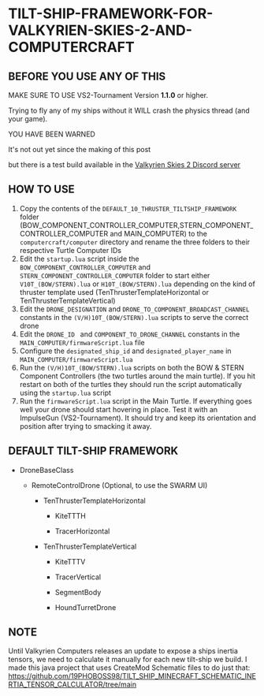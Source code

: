 # TILT-SHIP-FRAMEWORK-FOR-VALKYRIEN-SKIES-2-AND-COMPUTERCRAFT

## BEFORE YOU USE ANY OF THIS
MAKE SURE TO USE VS2-Tournament Version **1.1.0** or higher.

Trying to fly any of my ships without it WILL crash the physics thread (and your game).

YOU HAVE BEEN WARNED

It's not out yet since the making of this post

but there is a test build available in the [Valkyrien Skies 2 Discord server](https://discord.com/invite/dWwM8G3)

## HOW TO USE
  1. Copy the contents of the `DEFAULT_10_THRUSTER_TILTSHIP_FRAMEWORK` folder (BOW_COMPONENT_CONTROLLER_COMPUTER,STERN_COMPONENT_CONTROLLER_COMPUTER and MAIN_COMPUTER) to the `computercraft/computer` directory and rename the three folders to their respective Turtle Computer IDs
  2. Edit the `startup.lua` script inside the `BOW_COMPONENT_CONTROLLER_COMPUTER` and `STERN_COMPONENT_CONTROLLER_COMPUTER` folder to start either `V10T_(BOW/STERN).lua` or `H10T_(BOW/STERN).lua` depending on the kind of thruster template used (TenThrusterTemplateHorizontal or TenThrusterTemplateVertical)
  3. Edit the `DRONE_DESIGNATION` and `DRONE_TO_COMPONENT_BROADCAST_CHANNEL` constants in the `(V/H)10T_(BOW/STERN).lua` scripts to serve the correct drone
  4. Edit the `DRONE_ID ` and `COMPONENT_TO_DRONE_CHANNEL` constants in the `MAIN_COMPUTER/firmwareScript.lua` file
  5. Configure the `designated_ship_id` and `designated_player_name` in `MAIN_COMPUTER/firmwareScript.lua`
  6. Run the `(V/H)10T_(BOW/STERN).lua` scripts on both the BOW & STERN Component Controllers (the two turtles around the main turtle). If you hit restart on both of the turtles they should run the script automatically using the `startup.lua` script
  7. Run the `firmwareScript.lua` script in the Main Turtle. If everything goes well your drone should start hovering in place. Test it with an ImpulseGun (VS2-Tournament). It should try and keep its orientation and position after trying to smacking it away. 

## DEFAULT TILT-SHIP FRAMEWORK

* DroneBaseClass

  * RemoteControlDrone (Optional, to use the SWARM UI)
    
    * TenThrusterTemplateHorizontal
  
      * KiteTTTH
    
      * TracerHorizontal
      
    * TenThrusterTemplateVertical
    
      * KiteTTTV
      
      * TracerVertical
      
      * SegmentBody
      
      * HoundTurretDrone

## NOTE
Until Valkyrien Computers releases an update to expose a ships inertia tensors, we need to calculate it manually for each new tilt-ship we build. I made this java project that uses CreateMod Schematic files to do just that:
https://github.com/19PHOBOSS98/TILT_SHIP_MINECRAFT_SCHEMATIC_INERTIA_TENSOR_CALCULATOR/tree/main
